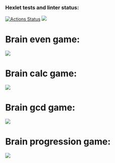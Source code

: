 ### Hexlet tests and linter status:
[![Actions Status](https://github.com/tulolo287/python-project-49/actions/workflows/hexlet-check.yml/badge.svg)](https://github.com/tulolo287/python-project-49/actions)
<a href="https://codeclimate.com/github/tulolo287/python-project-49/maintainability"><img src="https://api.codeclimate.com/v1/badges/4ba383992edefe6154da/maintainability" /></a>
# Brain even game:
<a href="https://asciinema.org/a/93llf85zMq6orj5hCcu7Ir3Pa" target="_blank"><img src="https://asciinema.org/a/93llf85zMq6orj5hCcu7Ir3Pa.svg" /></a>
# Brain calc game:
<a href="https://asciinema.org/a/6lfESlvnHR2BnSnN5QC1Utauf" target="_blank"><img src="https://asciinema.org/a/6lfESlvnHR2BnSnN5QC1Utauf.svg" /></a>
# Brain gcd game:
<a href="https://asciinema.org/a/yiDNdqihFN19kgd1c6FWhH7V2" target="_blank"><img src="https://asciinema.org/a/yiDNdqihFN19kgd1c6FWhH7V2.svg" /></a>
# Brain progression game:
<a href="https://asciinema.org/a/KLsBoiIimSv0pvlQiCyMmZmFd" target="_blank"><img src="https://asciinema.org/a/KLsBoiIimSv0pvlQiCyMmZmFd.svg" /></a>
